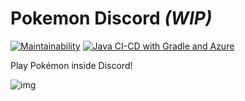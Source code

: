 # Pokemon Discord *(WIP)*

[![Maintainability](https://api.codeclimate.com/v1/badges/cee66162b94e751f84de/maintainability)](https://codeclimate.com/github/Feavy/pokemon-discord-poc/maintainability)
[![Java CI-CD with Gradle and Azure](https://github.com/Feavy/pokemon-discord-poc/actions/workflows/gradle.yml/badge.svg)](https://github.com/Feavy/pokemon-discord-poc/actions/workflows/gradle.yml)

Play Pokémon inside Discord!

![img](https://image.prntscr.com/image/tCP2NdpfSA_uU1lc_8tWFw.png)
